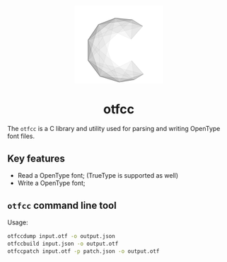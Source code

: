 <p align="center"><img src="https://raw.githubusercontent.com/caryll/design/master/caryll-logo-libs-githubreadme.png" width=200></p><h1 align="center">otfcc</h1>

The `otfcc` is a C library and utility used for parsing and writing OpenType font files.

## Key features

* Read a OpenType font; (TrueType is supported as well)
* Write a OpenType font;

## `otfcc` command line tool

Usage:

``` bash
otfccdump input.otf -o output.json
otfccbuild input.json -o output.otf
otfccpatch input.otf -p patch.json -o output.otf
```

